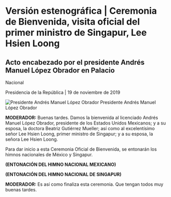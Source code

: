#  Versión estenográfica | Ceremonia de Bienvenida, visita oficial del primer ministro de Singapur, Lee Hsien Loong 

##  Acto encabezado por el presidente Andrés Manuel López Obrador en Palacio
Nacional

Presidencia de la República | 19 de noviembre de 2019 

![Presidente Andrés Manuel López
Obrador](https://www.gob.mx/cms/uploads/article/main_image/88758/Captura_de_Pantalla_2019-11-19_a_la_s__12.35.34.jpg)
Presidente Andrés Manuel López Obrador

**MODERADOR:** Buenas tardes. Damos la bienvenida al licenciado Andrés Manuel
López Obrador, presidente de los Estados Unidos Mexicanos; y a su esposa, la
doctora Beatriz Gutiérrez Mueller; así como al excelentísimo señor Lee Hsien
Loong, primer ministro de Singapur; y a su esposa, la señora Lee Hsien Loong.

Para dar inicio a esta Ceremonia Oficial de Bienvenida, se entonarán los
himnos nacionales de México y Singapur.

**(ENTONACIÓN DEL HIMNO NACIONAL MEXICANO)**

**(ENTONACIÓN DEL HIMNO NACIONAL DE SINGAPUR)**

**MODERADOR:** Es así como finaliza esta ceremonia. Que tengan todos muy
buenas tardes.


